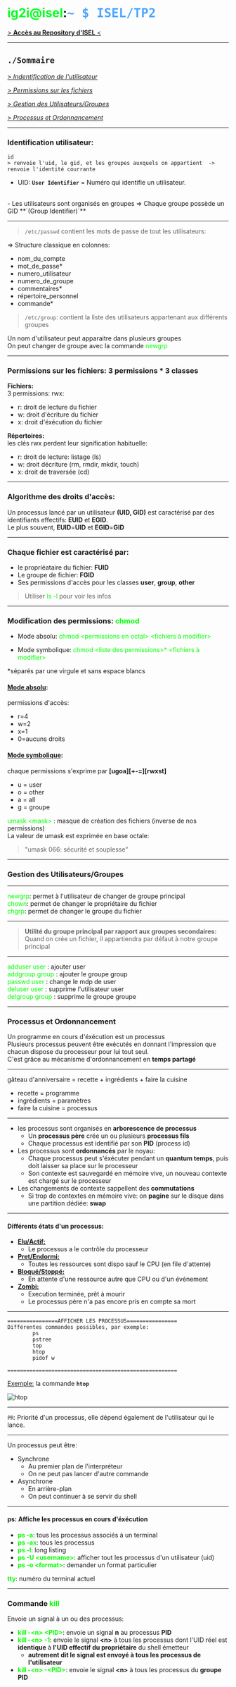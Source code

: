 # <span style='color: #0f2;'>**ig2i@isel**</span>:<span style='color: #4DA6FF; font-family: Monospace'>~ $ ISEL/TP2</span>

[> **Accès au Repository d'ISEL** <](https://github.com/Thomas-Duthoit/ISEL)

***

## `./Sommaire`
[> *Indentification de l'utilisateur*](#iduser)

[> *Permissions sur les fichiers*](#perms)

[> *Gestion des Utilisateurs/Groupes*](#gestugrp)

[> *Processus et Ordonnancement*](#processus)

***

<div id="iduser">

### **Identification utilisateur:**
```
id
> renvoie l'uid, le gid, et les groupes auxquels on appartient  ->  renvoie l'identité courrante
```

- UID: **`User Identifier`** = Numéro qui identifie un utilisateur.
<br>
- Les utilisateurs sont organisés en groupes => Chaque groupe possède un GID **`(Group Identifier)`**

***

>`/etc/passwd` contient les mots de passe de tout les utilisateurs:

=> Structure classique en colonnes: 
- nom_du_compte
- mot_de_passe*
- numero_utilisateur
- numero_de_groupe
- commentaires*
- répertoire_personnel
- commande*

> `/etc/group`: contient la liste des utilisateurs appartenant aux différents groupes

Un nom d'utilisateur peut apparaitre dans plusieurs groupes
<br>
On peut changer de groupe avec la commande <span style='color: #0f0;'>newgrp</span>

***

<div id="perms">

### **Permissions sur les fichiers: 3 permissions * 3 classes**

**Fichiers:**
<br>
3 permissions: rwx:
- r: droit de lecture du fichier
- w: droit d'écriture du fichier
- x: droit d'éxécution du fichier

**Répertoires:**
<br>
les clés rwx perdent leur signification habituelle:
- r: droit de lecture: listage (ls)
- w: droit décriture (rm, rmdir, mkdir, touch)
- x: droit de traversée (cd)

***

### **Algorithme des droits d'accès:**

Un processus lancé par un utilisateur **(UID, GID)** est caractérisé par des identifiants effectifs: **EUID** et **EGID**.
<br>
Le plus souvent, **EUID**=**UID** et **EGID**=**GID**

***

### **Chaque fichier est caractérisé par:**
- le propriéataire du fichier: **FUID**
- Le groupe de fichier: **FGID**
- Ses permissions d'accès pour les classes **user**, **group**, **other**
> Utiliser <span style='color: #0f0;'>ls -l</span> pour voir les infos

***

### **Modification des permissions: <span style='color: #0f0;'>chmod</span>**

- Mode absolu: <span style='color: #0f0;'>chmod \<permissions en octal> <fichiers à modifier></span>

- Mode symbolique: <span style='color: #0f0;'>chmod \<liste des permissions>* <fichiers à modifier></span>

\*séparés par une virgule et sans espace blancs

#### <ins>Mode absolu</ins>:

permissions d'accès:
- r=4
- w=2
- x=1
- 0=aucuns droits

#### <ins>Mode symbolique</ins>:
chaque permissions s'exprime par **[ugoa][+-=][rwxst]**
- u = user
- o = other
- a = all
- g = groupe

<span style='color: #0f0;'>umask \<mask></span> : masque de création des fichiers (inverse de nos permissions)
<br>
La valeur de umask est exprimée en base octale:

> "umask 066: sécurité et souplesse"

***
<div id="gestugrp">

### **Gestion des Utilisateurs/Groupes**

***

<span style='color: #0f0;'>newgrp</span>: permet à l'utilisateur de changer de groupe principal
<br>
<span style='color: #0f0;'>chown</span>: permet de changer le propriétaire du fichier
<br>
<span style='color: #0f0;'>chgrp</span>: permet de changer le groupe du fichier

***

> **Utilité du groupe principal par rapport aux groupes secondaires:** Quand on crée un fichier, il appartiendra par défaut à notre groupe principal

***
<span style='color: #0f0;'>adduser user</span> : ajouter user
<br>
<span style='color: #0f0;'>addgroup group</span> : ajouter le groupe group
<br>
<span style='color: #0f0;'>passwd user</span> : change le mdp de user 
<br>
<span style='color: #0f0;'>deluser user</span> : supprime l'utilisateur user
<br>
<span style='color: #0f0;'>delgroup group</span> : supprime le groupe groupe

***

<div id="processus">

### **Processus et Ordonnancement**

Un programme en cours d'éxécution est un processus
<br>
Plusieurs processus peuvent être exécutés en donnant l'impression que chacun dispose du processeur pour lui tout seul.
<br>
C'est grâce au mécanisme d'ordonnancement en **temps partagé**

***

gâteau d'anniversaire = recette + ingrédients + faire la cuisine
<br>
- recette = programme
- ingrédients = paramètres
- faire la cuisine = processus

***

- les processus sont organisés en **arborescence de processus**
    - Un **processus père** crée un ou plusieurs **processus fils**
    - Chaque processus est identifié par son **PID** (process id)
- Les processus sont **ordonnancés** par le noyau:
    - Chaque processus peut s'éxécuter pendant un **quantum temps**, puis doit laisser sa place sur le processeur
    - Son contexte est sauvegardé en mémoire vive, un nouveau contexte est chargé sur le processeur
- Les changements de contexte sappellent des **commutations**
    - Si trop de contextes en mémoire vive: on **pagine** sur le disque dans une partition dédiée: **swap**

***

#### **Différents états d'un processus:**

- <ins>**Elu/Actif:**</ins>
    - Le processus a le contrôle du processeur
- <ins>**Pret/Endormi:**</ins>
    - Toutes les ressources sont dispo sauf le CPU (en file d'attente)
- <ins>**Bloqué/Stoppé:**</ins>
    - En attente d'une ressource autre que CPU ou d'un événement
- <ins>**Zombi:**</ins>
    - Execution terminée, prêt à mourir
    - Le processus père n'a pas encore pris en compte sa mort

***

```
================AFFICHER LES PROCESSUS================
Différentes commandes possibles, par exemple:        
        ps
        pstree
        top
        htop
        pidof w

======================================================
```

<ins>Exemple:</ins> la commande **`htop`**

![htop](src/htop.png)

***

`PR`: Priorité d'un processus, elle dépend également de l'utilisateur qui le lance.

***

Un processus peut être:
- Synchrone
    - Au premier plan de l'interpréteur
    - On ne peut pas lancer d'autre commande
- Asynchrone
    - En arrière-plan
    - On peut continuer à se servir du shell

***

#### **ps: Affiche les processus en cours d'éxécution**

- **<span style='color: #0f0;'>ps -a</span>**: tous les processus associés à un terminal
- **<span style='color: #0f0;'>ps -ax</span>**: tous les processus
- **<span style='color: #0f0;'>ps -l</span>**: long listing
- **<span style='color: #0f0;'>ps -U \<username></span>**: afficher tout les processus d'un utilisateur (uid)
- **<span style='color: #0f0;'>ps -o \<format></span>**: demander un format particulier

**<span style='color: #0f0;'>tty</span>**: numéro du terminal actuel

***

### **Commande <span style='color: #0f0;'>kill</span>**

Envoie un signal à un ou des processus:
- **<span style='color: #0f0;'>kill -\<n> \<PID></span>**: envoie un signal **n** au processus **PID**
- **<span style='color: #0f0;'>kill -\<n> -1</span>**: envoie le signal **\<n>** à tous les processus dont l'UID réel est **identique** à **l'UID effectif du propriétaire** du shell émetteur
    - **autrement dit le signal est envoyé à tous les processus de l'utilisateur**
- **<span style='color: #0f0;'>kill -\<n> -\<PID></span>**: envoie le signal **\<n>** à tous les processus du **groupe PID**
